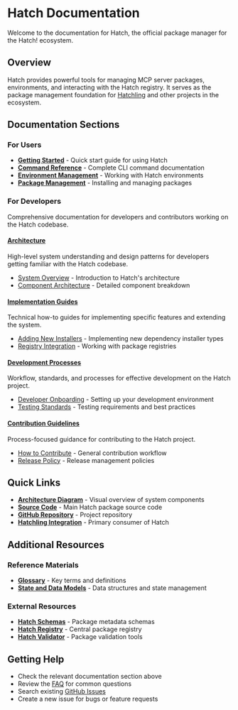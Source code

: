# Hatch Documentation

Welcome to the documentation for Hatch, the official package manager for the Hatch! ecosystem.

## Overview

Hatch provides powerful tools for managing MCP server packages, environments, and interacting with the Hatch registry. It serves as the package management foundation for [Hatchling](https://github.com/CrackingShells/Hatchling) and other projects in the ecosystem.

## Documentation Sections

### For Users

- **[Getting Started](./articles/users/getting_started.md)** - Quick start guide for using Hatch
- **[Command Reference](./articles/users/command_reference.md)** - Complete CLI command documentation
- **[Environment Management](./articles/users/environment_management.md)** - Working with Hatch environments
- **[Package Management](./articles/users/package_management.md)** - Installing and managing packages

### For Developers

Comprehensive documentation for developers and contributors working on the Hatch codebase.

#### [Architecture](./articles/devs/architecture/)

High-level system understanding and design patterns for developers getting familiar with the Hatch codebase.

- [System Overview](./articles/devs/architecture/system_overview.md) - Introduction to Hatch's architecture
- [Component Architecture](./articles/devs/architecture/component_architecture.md) - Detailed component breakdown

#### [Implementation Guides](./articles/devs/implementation_guides/)

Technical how-to guides for implementing specific features and extending the system.

- [Adding New Installers](./articles/devs/implementation_guides/adding_installers.md) - Implementing new dependency installer types
- [Registry Integration](./articles/devs/implementation_guides/registry_integration.md) - Working with package registries

#### [Development Processes](./articles/devs/development_processes/)

Workflow, standards, and processes for effective development on the Hatch project.

- [Developer Onboarding](./articles/devs/development_processes/developer_onboarding.md) - Setting up your development environment
- [Testing Standards](./articles/devs/development_processes/testing_standards.md) - Testing requirements and best practices

#### [Contribution Guidelines](./articles/devs/contribution_guides/)

Process-focused guidance for contributing to the Hatch project.

- [How to Contribute](./articles/devs/contribution_guides/how_to_contribute.md) - General contribution workflow
- [Release Policy](./articles/devs/contribution_guides/release_policy.md) - Release management policies

## Quick Links

- **[Architecture Diagram](./resources/diagrams/architecture.puml)** - Visual overview of system components
- **[Source Code](../hatch/)** - Main Hatch package source code
- **[GitHub Repository](https://github.com/CrackingShells/Hatch)** - Project repository
- **[Hatchling Integration](https://github.com/CrackingShells/Hatchling)** - Primary consumer of Hatch

## Additional Resources

### Reference Materials

- **[Glossary](./articles/appendices/glossary.md)** - Key terms and definitions
- **[State and Data Models](./articles/appendices/state_and_data_models.md)** - Data structures and state management

### External Resources

- **[Hatch Schemas](https://github.com/CrackingShells/Hatch-Schemas)** - Package metadata schemas
- **[Hatch Registry](https://github.com/CrackingShells/Hatch-Registry)** - Central package registry
- **[Hatch Validator](https://github.com/CrackingShells/Hatch-Validator)** - Package validation tools

## Getting Help

- Check the relevant documentation section above
- Review the [FAQ](./articles/users/faq.md) for common questions
- Search existing [GitHub Issues](https://github.com/CrackingShells/Hatch/issues)
- Create a new issue for bugs or feature requests
